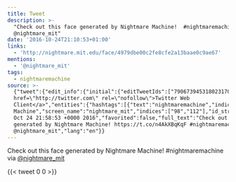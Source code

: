 ```yaml
---
title: Tweet
description: >-
  "Check out this face generated by Nightmare Machine!  #nightmaremachine via
  @nightmare_mit"
date: '2016-10-24T21:10:53+01:00'
links:
  - 'http://nightmare.mit.edu/face/4979dbe00c2fe8cfe2a13baae0c9ae67'
mentions:
  - '@nightmare_mit'
tags:
  - nightmaremachine
source: >-
  {"tweet":{"edit_info":{"initial":{"editTweetIds":["790673945318023170"],"editableUntil":"2016-10-24T22:58:53.232Z","editsRemaining":"5","isEditEligible":true}},"retweeted":false,"source":"<a
  href=\"http://twitter.com\" rel=\"nofollow\">Twitter Web
  Client</a>","entities":{"hashtags":[{"text":"nightmaremachine","indices":["76","93"]}],"symbols":[],"user_mentions":[{"name":"Nightmare
  Machine","screen_name":"nightmare_mit","indices":["98","112"],"id_str":"789304008431329280","id":"789304008431329280"}],"urls":[{"url":"https://t.co/n4AkXBqKqF","expanded_url":"http://nightmare.mit.edu/face/4979dbe00c2fe8cfe2a13baae0c9ae67","display_url":"nightmare.mit.edu/face/4979dbe00…","indices":["52","75"]}]},"display_text_range":["0","112"],"favorite_count":"0","id_str":"790673945318023170","truncated":false,"retweet_count":"0","id":"790673945318023170","possibly_sensitive":false,"created_at":"Mon
  Oct 24 21:58:53 +0000 2016","favorited":false,"full_text":"Check out this face
  generated by Nightmare Machine! https://t.co/n4AkXBqKqF #nightmaremachine via
  @nightmare_mit","lang":"en"}}
---
```

Check out this face generated by Nightmare Machine!  #nightmaremachine via [@nightmare_mit](https://twitter.com/@nightmare_mit)
    
{{< tweet 0 0 >}}
    
